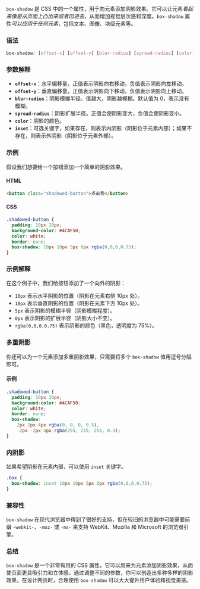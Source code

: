 `box-shadow` 是 CSS 中的一个属性，用于向元素添加阴影效果。它可以让元素*看起来像是从页面上凸出来或者凹进去*，从而增加视觉层次感和深度。`box-shadow` 属性*可以应用于任何元素*，包括文本、图像、块级元素等。

### 语法
```css
box-shadow: [offset-x] [offset-y] [blur-radius] [spread-radius] [color] [inset];
```

### 参数解释
- **`offset-x`**：水平偏移量，正值表示阴影向右移动，负值表示阴影向左移动。
- **`offset-y`**：垂直偏移量，正值表示阴影向下移动，负值表示阴影向上移动。
- **`blur-radius`**：阴影模糊半径。值越大，阴影越模糊。默认值为 0，表示没有模糊。
- **`spread-radius`**：阴影扩展半径。正值会使阴影变大，负值会使阴影变小。
- **`color`**：阴影的颜色。
- **`inset`**：可选关键字，如果存在，则表示内阴影（阴影位于元素内部）；如果不存在，则表示外阴影（阴影位于元素外部）。

### 示例
假设我们想要给一个按钮添加一个简单的阴影效果。

#### HTML
```html
<button class="shadowed-button">点击我</button>
```

#### CSS
```css
.shadowed-button {
  padding: 10px 20px;
  background-color: #4CAF50;
  color: white;
  border: none;
  box-shadow: 10px 10px 5px 0px rgba(0,0,0,0.75);
}
```

### 示例解释
在这个例子中，我们给按钮添加了一个向外的阴影：
- `10px` 表示水平阴影的位置（阴影在元素右侧 10px 处）。
- `10px` 表示垂直阴影的位置（阴影在元素下方 10px 处）。
- `5px` 表示阴影的模糊半径（阴影模糊程度）。
- `0px` 表示阴影的扩展半径（阴影大小不变）。
- `rgba(0,0,0,0.75)` 表示阴影的颜色（黑色，透明度为 75%）。

### 多重阴影
你还可以为一个元素添加多重阴影效果，只需要将多个 `box-shadow` 值用逗号分隔即可。

#### 示例
```css
.shadowed-button {
  padding: 10px 20px;
  background-color: #4CAF50;
  color: white;
  border: none;
  box-shadow: 
    2px 2px 4px rgba(0, 0, 0, 0.5),
    -2px -2px 4px rgba(255, 255, 255, 0.3);
}
```

### 内阴影

如果希望阴影在元素内部，可以使用 `inset` 关键字。

```css
.box {
  box-shadow: inset 10px 10px 5px 0px rgba(0,0,0,0.75);
}
```

### 兼容性
`box-shadow` 在现代浏览器中得到了很好的支持，但在较旧的浏览器中可能需要前缀 `-webkit-`、`-moz-` 或 `-ms-` 来支持 WebKit、Mozilla 和 Microsoft 的浏览器引擎。

### 总结
`box-shadow` 是一个非常有用的 CSS 属性，它可以用来为元素添加阴影效果，从而使页面更具吸引力和立体感。通过调整不同的参数，你可以创造出多种多样的阴影效果。在设计网页时，合理使用 `box-shadow` 可以大大提升用户体验和视觉美感。